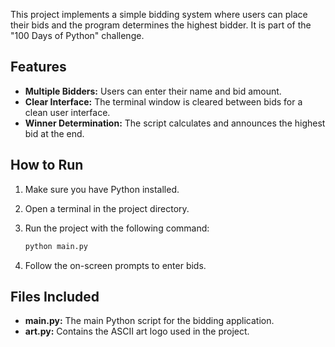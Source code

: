 This project implements a simple bidding system where users can place their bids and the program determines the highest bidder. It is part of the "100 Days of Python" challenge.

## Features

- **Multiple Bidders:** Users can enter their name and bid amount.
- **Clear Interface:** The terminal window is cleared between bids for a clean user interface.
- **Winner Determination:** The script calculates and announces the highest bid at the end.

## How to Run

1. Make sure you have Python installed.
2. Open a terminal in the project directory.
3. Run the project with the following command:

    ```sh
    python main.py
    ```

4. Follow the on-screen prompts to enter bids.

## Files Included

- **main.py:** The main Python script for the bidding application.
- **art.py:** Contains the ASCII art logo used in the project.
